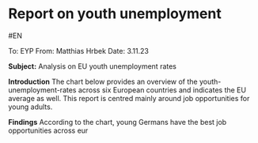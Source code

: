 # Report on youth unemployment
#EN 

To: EYP
From: Matthias Hrbek
Date: 3.11.23

**Subject:** Analysis on EU youth unemployment rates

**Introduction**
The chart below provides an overview of the youth-unemployment-rates across six European countries and indicates the EU average as well. This report is centred mainly around job opportunities for young adults.

**Findings**
According to the chart, young Germans have the best job opportunities across eur